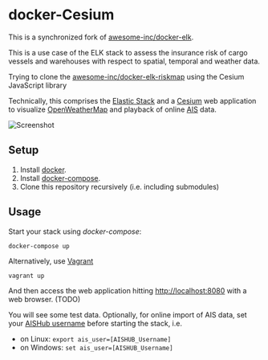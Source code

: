 # docker-Cesium

This is a synchronized fork of [awesome-inc/docker-elk](https://github.com/awesome-inc/docker-elk).

This is a use case of the ELK stack to assess the insurance risk of cargo vessels and warehouses with respect to spatial, temporal and weather data. 

Trying to clone the [awesome-inc/docker-elk-riskmap](https://github.com/K3nnythe13ed/docker-elk-Riskmap.git) using the Cesium JavaScript library

Technically, this comprises the [Elastic Stack](https://www.elastic.co/products) and a [Cesium](https://cesiumjs.org/) web application to visualize [OpenWeatherMap](https://openweathermap.org/) and playback of online [AIS](https://en.wikipedia.org/wiki/Automatic_identification_system) data.

![Screenshot](riskmap.jpg)

## Setup

1. Install [docker](http://docker.io).
2. Install [docker-compose](http://docs.docker.com/compose/install/).
3. Clone this repository recursively (i.e. including submodules)

## Usage

Start your stack using *docker-compose*:

    docker-compose up

Alternatively, use [Vagrant](https://www.vagrantup.com/)

    vagrant up

And then access the web application hitting [http://localhost:8080](http://localhost:8080) with a web browser. (TODO)

You will see some test data. Optionally, for online import of AIS data, set your [AISHub username](http://www.aishub.net/xml-description-20.php) before starting the stack, i.e.

  - on Linux: `export ais_user=[AISHUB_Username]`
  - on Windows: `set ais_user=[AISHUB_Username]`

